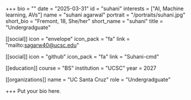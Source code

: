 +++
bio = ""
date = "2025-03-31"
id = "suhani"
interests = ["AI, Machine learning, AVs"]
name = "suhani agarwal"
portrait = "/portraits/suhani.jpg"
short_bio = "Fremont, 18, She/her"
short_name = "suhani"
title = "Undergradguate"

[[social]]
    icon = "envelope"
    icon_pack = "fa"
    link = "mailto:sagarw40@ucsc.edu"

[[social]]
    icon = "github"
    icon_pack = "fa"
    link = "Suhani-cmd"

[[education]]
    course = "BS"
    institution = "UCSC"
    year = 2027
    
[[organizations]]
    name = "UC Santa Cruz"
    role = "Undergradguate"

+++
Put your bio here.